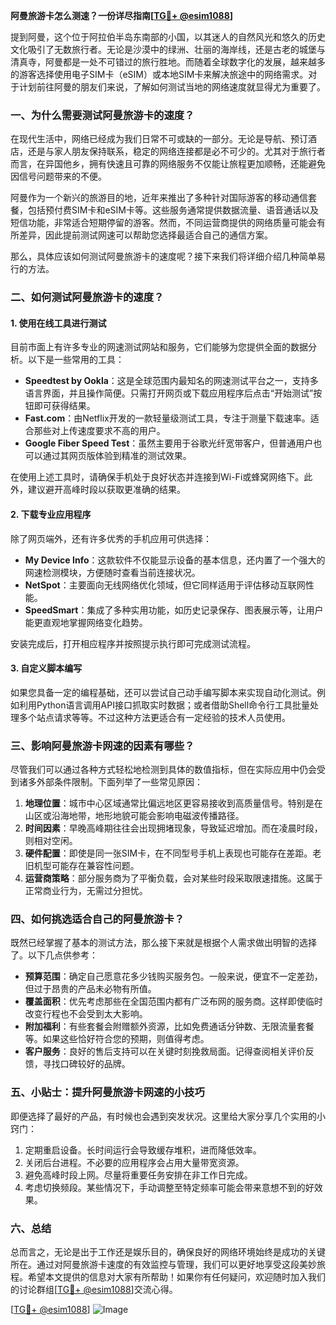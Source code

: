 **阿曼旅游卡怎么测速？一份详尽指南[[TG💪+ @esim1088](https://t.me/s/esim1088)]**

提到阿曼，这个位于阿拉伯半岛东南部的小国，以其迷人的自然风光和悠久的历史文化吸引了无数旅行者。无论是沙漠中的绿洲、壮丽的海岸线，还是古老的城堡与清真寺，阿曼都是一处不可错过的旅行胜地。而随着全球数字化的发展，越来越多的游客选择使用电子SIM卡（eSIM）或本地SIM卡来解决旅途中的网络需求。对于计划前往阿曼的朋友们来说，了解如何测试当地的网络速度就显得尤为重要了。

### 一、为什么需要测试阿曼旅游卡的速度？

在现代生活中，网络已经成为我们日常不可或缺的一部分。无论是导航、预订酒店，还是与家人朋友保持联系，稳定的网络连接都是必不可少的。尤其对于旅行者而言，在异国他乡，拥有快速且可靠的网络服务不仅能让旅程更加顺畅，还能避免因信号问题带来的不便。

阿曼作为一个新兴的旅游目的地，近年来推出了多种针对国际游客的移动通信套餐，包括预付费SIM卡和eSIM卡等。这些服务通常提供数据流量、语音通话以及短信功能，非常适合短期停留的游客。然而，不同运营商提供的网络质量可能会有所差异，因此提前测试网速可以帮助您选择最适合自己的通信方案。

那么，具体应该如何测试阿曼旅游卡的速度呢？接下来我们将详细介绍几种简单易行的方法。

### 二、如何测试阿曼旅游卡的速度？

#### 1. 使用在线工具进行测试

目前市面上有许多专业的网速测试网站和服务，它们能够为您提供全面的数据分析。以下是一些常用的工具：

- **Speedtest by Ookla**：这是全球范围内最知名的网速测试平台之一，支持多语言界面，并且操作简便。只需打开网页或下载应用程序后点击“开始测试”按钮即可获得结果。
- **Fast.com**：由Netflix开发的一款轻量级测试工具，专注于测量下载速率。适合那些对上传速度要求不高的用户。
- **Google Fiber Speed Test**：虽然主要用于谷歌光纤宽带客户，但普通用户也可以通过其网页版体验到精准的测试效果。

在使用上述工具时，请确保手机处于良好状态并连接到Wi-Fi或蜂窝网络下。此外，建议避开高峰时段以获取更准确的结果。

#### 2. 下载专业应用程序

除了网页端外，还有许多优秀的手机应用可供选择：

- **My Device Info**：这款软件不仅能显示设备的基本信息，还内置了一个强大的网速检测模块，方便随时查看当前连接状况。
- **NetSpot**：主要面向无线网络优化领域，但它同样适用于评估移动互联网性能。
- **SpeedSmart**：集成了多种实用功能，如历史记录保存、图表展示等，让用户能更直观地掌握网络变化趋势。

安装完成后，打开相应程序并按照提示执行即可完成测试流程。

#### 3. 自定义脚本编写

如果您具备一定的编程基础，还可以尝试自己动手编写脚本来实现自动化测试。例如利用Python语言调用API接口抓取实时数据；或者借助Shell命令行工具批量处理多个站点请求等等。不过这种方法更适合有一定经验的技术人员使用。

### 三、影响阿曼旅游卡网速的因素有哪些？

尽管我们可以通过各种方式轻松地检测到具体的数值指标，但在实际应用中仍会受到诸多外部条件限制。下面列举了一些常见原因：

1. **地理位置**：城市中心区域通常比偏远地区更容易接收到高质量信号。特别是在山区或沿海地带，地形地貌可能会影响电磁波传播路径。
2. **时间因素**：早晚高峰期往往会出现拥堵现象，导致延迟增加。而在凌晨时段，则相对空闲。
3. **硬件配置**：即使是同一张SIM卡，在不同型号手机上表现也可能存在差距。老旧机型可能存在兼容性问题。
4. **运营商策略**：部分服务商为了平衡负载，会对某些时段采取限速措施。这属于正常商业行为，无需过分担忧。

### 四、如何挑选适合自己的阿曼旅游卡？

既然已经掌握了基本的测试方法，那么接下来就是根据个人需求做出明智的选择了。以下几点供参考：

- **预算范围**：确定自己愿意花多少钱购买服务包。一般来说，便宜不一定差劲，但过于昂贵的产品未必物有所值。
- **覆盖面积**：优先考虑那些在全国范围内都有广泛布网的服务商。这样即使临时改变行程也不会受到太大影响。
- **附加福利**：有些套餐会附赠额外资源，比如免费通话分钟数、无限流量套餐等。如果这些恰好符合您的预期，则值得考虑。
- **客户服务**：良好的售后支持可以在关键时刻挽救局面。记得查阅相关评价反馈，寻找口碑较好的品牌。

### 五、小贴士：提升阿曼旅游卡网速的小技巧

即便选择了最好的产品，有时候也会遇到突发状况。这里给大家分享几个实用的小窍门：

1. 定期重启设备。长时间运行会导致缓存堆积，进而降低效率。
2. 关闭后台进程。不必要的应用程序会占用大量带宽资源。
3. 避免高峰时段上网。尽量将重要任务安排在非工作日完成。
4. 考虑切换频段。某些情况下，手动调整至特定频率可能会带来意想不到的好效果。

### 六、总结

总而言之，无论是出于工作还是娱乐目的，确保良好的网络环境始终是成功的关键所在。通过对阿曼旅游卡速度的有效监控与管理，我们可以更好地享受这段美妙旅程。希望本文提供的信息对大家有所帮助！如果你有任何疑问，欢迎随时加入我们的讨论群组[[TG💪+ @esim1088](https://t.me/s/esim1088)]交流心得。

[[TG💪+ @esim1088](https://t.me/s/esim1088)] ![Image](https://i.postimg.cc/4NQfJmqS/Snipaste-2025-05-13-00-14-12.png)
